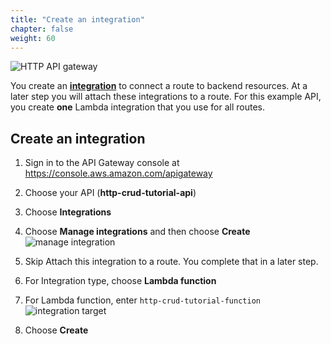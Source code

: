 ```yaml
---
title: "Create an integration"
chapter: false
weight: 60
---
```

![HTTP API gateway](/images/http-api-lambda.png)

You create an [**integration**](https://docs.aws.amazon.com/apigateway/latest/developerguide/http-api-develop-integrations-http.html) to connect a route to backend resources. At a later step you will attach these integrations to a route. For this example API, you create **one** Lambda integration that you use for all routes.

## Create an integration
1. Sign in to the API Gateway console at https://console.aws.amazon.com/apigateway
2. Choose your API (**http-crud-tutorial-api**)
3. Choose **Integrations**
4. Choose **Manage integrations** and then choose **Create**
![manage integration](/images/http-api-manage-integration.png)
5. Skip Attach this integration to a route. You complete that in a later step.
6. For Integration type, choose **Lambda function**
7. For Lambda function, enter `http-crud-tutorial-function`
![integration target](/images/http-api-integration-target.png)

8. Choose **Create**
